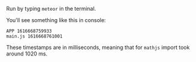 Run by typing `meteor` in the terminal.

You'll see something like this in console:
```
APP 1616668759933
main.js 1616668761001
```

These timestamps are in milliseconds, meaning that for `mathjs` import took around 1020 ms.
